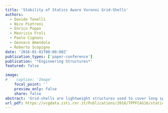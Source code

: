 ```yaml
---
title: 'Stability of Statics Aware Voronoi Grid-Shells'
authors:
  - Davide Tonelli
  - Nico Pietroni
  - Enrico Puppo
  - Maurizio Froli
  - Paolo Cignoni
  - Gennaro Amendola
  - Roberto Scopigno
date: '2016-01-01T00:00:00Z'
publication_types: ['paper-conference']
publication: '*Engineering Structures*'
featured: false

image:
#    caption: 'Image'
    focal_point: ''
    preview_only: false
    share: false
abstract: 'Grid-shells are lightweight structures used to cover long spans with few load-bearing material, as they excel for lightness, elegance and transparency. In this paper we analyse the stability of hex-dominant free-form grid-shells, generated with the Statics Aware Voronoi Remeshing scheme introduced in Pietroni et al. (2015). This is a novel hex-dominant, organic-like and non uniform remeshing pattern that manages to take into account the statics of the underlying surface. We show how this pattern is particularly suitable for free-form grid-shells, providing good performance in terms of both aesthetics and structural behaviour. To reach this goal, we select a set of four con- temporary architectural surfaces and we establish a systematic comparative analysis between Statics Aware Voronoi Grid-Shells and equivalent state of the art triangular and quadrilateral grid-shells. For each dataset and for each grid-shell topology, imperfection sensitivity analyses are carried out and the worst response diagrams compared. It turns out that, in spite of the in- trinsic weakness of the hexagonal topology, free-form Statics Aware Voronoi Grid-Shells are much more effective than their state-of-the-art quadrilateral counterparts.'
url_pdf: https://vcgdata.isti.cnr.it/Publications/2016/TPPFCAS16/static_of_voronoi.pdf
---
```

